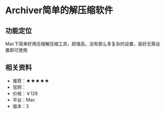 # Archiver简单的解压缩软件

## 功能定位
Mac下简单好用压缩解压缩工具，颜值高，没有那么多复杂的设置，装好无需设置即可使用
## 相关资料
- 推荐：★★★★★
- 官网：
- 价格：￥128
- 平台：Mac
- 版本：3
